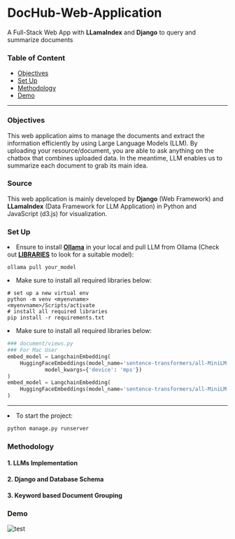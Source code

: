 # DocHub-Web-Application
A Full-Stack Web App with **LLamaIndex** and **Django** to query and summarize documents

### Table of Content
- [Objectives](#Objectives)
- [Set Up](#Set-Up)
- [Methodology](#Methodology)
- [Demo](#Demo)
---

### Objectives

This web application aims to manage the documents and extract the information efficiently by using Large Language Models (LLM). By uploading your resource/document, you are able to ask anything on the chatbox that combines uploaded data. In the meantime, LLM enables us to summarize each document to grab its main idea.

### Source

This web application is mainly developed by <b>Django</b> (Web Framework) and <b>LLamaIndex</b> (Data Framework for LLM Application) in Python and JavaScript (d3.js) for visualization.

### Set Up

<li>Ensure to install <a href="https://ollama.com/"><b>Ollama</b></a> in your local and pull LLM from Ollama (Check out <a href="https://ollama.com/library"><b>LIBRARIES</b></a> to look for a suitable model):</li>

```ollama
ollama pull your_model
```

<li>Make sure to install all required libraries below: </li>

```shell
# set up a new virtual env
python -m venv <myenvname>
<myenvname>/Scripts/activate
# install all required libraries
pip install -r requirements.txt
```

<li>Make sure to install all required libraries below: </li>

```python
### document/views.py
### For Mac User
embed_model = LangchainEmbedding(
    HuggingFaceEmbeddings(model_name='sentence-transformers/all-MiniLM-L6-v2',
            model_kwargs={'device': 'mps'})
)
embed_model = LangchainEmbedding(
    HuggingFaceEmbeddings(model_name='sentence-transformers/all-MiniLM-L6-v2')
)
```

<hr>
<li>To start the project:</li>

```python
python manage.py runserver
```

### Methodology
#### 1. LLMs Implementation

#### 2. Django and Database Schema

#### 3. Keyword based Document Grouping

### Demo

![test](https://github.com/JoyceYin/DocHub-Web-Application/assets/65861783/556a7f0d-a0f1-4101-aac2-a6e920a5e125)

